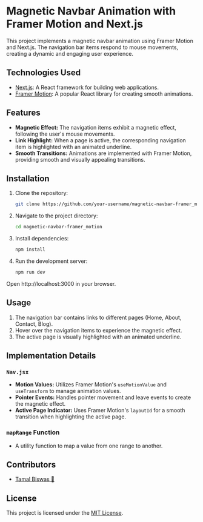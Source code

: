 # Magnetic Navbar Animation with Framer Motion and Next.js

This project implements a magnetic navbar animation using Framer Motion and Next.js. The navigation bar items respond to mouse movements, creating a dynamic and engaging user experience.

## Technologies Used

- [Next.js](https://nextjs.org/): A React framework for building web applications.
- [Framer Motion](https://www.framer.com/motion/): A popular React library for creating smooth animations.

## Features

- **Magnetic Effect:** The navigation items exhibit a magnetic effect, following the user's mouse movements.
- **Link Highlight:** When a page is active, the corresponding navigation item is highlighted with an animated underline.
- **Smooth Transitions:** Animations are implemented with Framer Motion, providing smooth and visually appealing transitions.

## Installation

1. Clone the repository:

   ```bash
   git clone https://github.com/your-username/magnetic-navbar-framer_motion.git

   ```

2. Navigate to the project directory:

   ```bash
   cd magnetic-navbar-framer_motion

   ```

3. Install dependencies:

   ```bash
   npm install

   ```

4. Run the development server:
   ```bash
   npm run dev
   ```

Open http://localhost:3000 in your browser.

## Usage

1. The navigation bar contains links to different pages (Home, About, Contact, Blog).
2. Hover over the navigation items to experience the magnetic effect.
3. The active page is visually highlighted with an animated underline.

## Implementation Details

### `Nav.jsx`

- **Motion Values:** Utilizes Framer Motion's `useMotionValue` and `useTransform` to manage animation values.
- **Pointer Events:** Handles pointer movement and leave events to create the magnetic effect.
- **Active Page Indicator:** Uses Framer Motion's `layoutId` for a smooth transition when highlighting the active page.

### `mapRange` Function

- A utility function to map a value from one range to another.

## Contributors

- [Tamal Biswas 👋](https://tamalbiswas.com)

## License

This project is licensed under the [MIT License](LICENSE.md).
